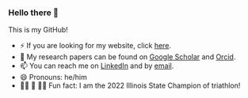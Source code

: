 ### Hello there 👋

This is my GitHub!

- ⚡ If you are looking for my website, click [here](https://jean-baptistebouvier.github.io/).
- 🔭 My research papers can be found on [Google Scholar](https://scholar.google.com/citations?user=Ovf-u14AAAAJ&hl=en) and [Orcid](https://orcid.org/my-orcid?orcid=0000-0003-3116-7252).
- 📫 You can reach me on [LinkedIn](http://www.linkedin.com/in/jean-baptiste-bouvier-4a2599167) and by [email](mailto:bouvier3@illinois.edu).
- 😄 Pronouns: he/him
- 🏊‍♂️ 🚴 🏃‍♂️ Fun fact: I am the 2022 Illinois State Champion of triathlon!


<!--
### Languages

[![Python](https://img.shields.io/badge/python-black?style=for-the-badge&logo=python)](https://github.com/Jean-BaptisteBouvier)
[![JavaScript](https://img.shields.io/badge/javascript-black?style=for-the-badge&logo=javascript)](https://github.com/Jean-BaptisteBouvier)
[![SQL](https://img.shields.io/badge/sql-black?style=for-the-badge&logo=mysql)](https://github.com/Jean-BaptisteBouvier)
-->



<!--
![JB's github stats](https://github-readme-stats.vercel.app/api?username=Jean-BaptisteBouvier&show_icons=true&hide_border=false&count_private=true)
-->



<!--
**Jean-BaptisteBouvier/Jean-BaptisteBouvier** is a ✨ _special_ ✨ repository because its `README.md` (this file) appears on your GitHub profile.

Here are some ideas to get you started:

- 🔭 I’m currently working on ...
- 🌱 I’m currently learning ...
- 👯 I’m looking to collaborate on ...
- 🤔 I’m looking for help with ...
- 💬 Ask me about ...
- 📫 How to reach me: ...
- 😄 Pronouns: ...
- ⚡ Fun fact: ...
-->
